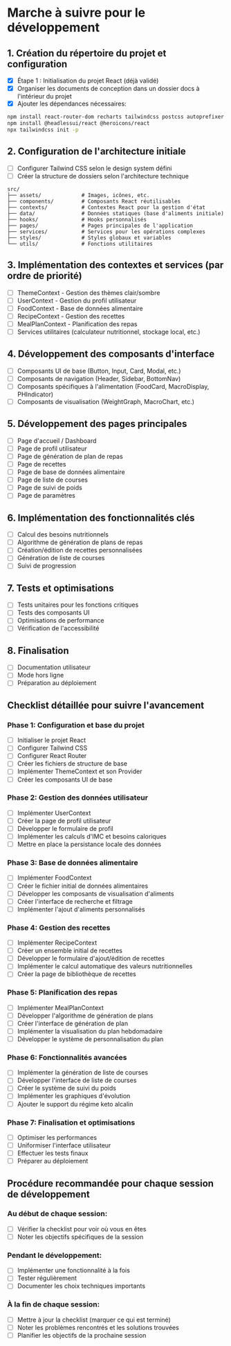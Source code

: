 # Marche à suivre pour le développement

## 1. Création du répertoire du projet et configuration

- [x] Étape 1 : Initialisation du projet React (déjà validé)
- [x] Organiser les documents de conception dans un dossier docs à l'intérieur du projet
- [x] Ajouter les dépendances nécessaires:
```bash
npm install react-router-dom recharts tailwindcss postcss autoprefixer
npm install @headlessui/react @heroicons/react
npx tailwindcss init -p
```

## 2. Configuration de l'architecture initiale

- [ ] Configurer Tailwind CSS selon le design system défini
- [ ] Créer la structure de dossiers selon l'architecture technique
```
src/
├── assets/             # Images, icônes, etc.
├── components/         # Composants React réutilisables
├── contexts/           # Contextes React pour la gestion d'état
├── data/               # Données statiques (base d'aliments initiale)
├── hooks/              # Hooks personnalisés
├── pages/              # Pages principales de l'application
├── services/           # Services pour les opérations complexes
├── styles/             # Styles globaux et variables
└── utils/              # Fonctions utilitaires
```

## 3. Implémentation des contextes et services (par ordre de priorité)

- [ ] ThemeContext - Gestion des thèmes clair/sombre
- [ ] UserContext - Gestion du profil utilisateur
- [ ] FoodContext - Base de données alimentaire
- [ ] RecipeContext - Gestion des recettes
- [ ] MealPlanContext - Planification des repas
- [ ] Services utilitaires (calculateur nutritionnel, stockage local, etc.)

## 4. Développement des composants d'interface

- [ ] Composants UI de base (Button, Input, Card, Modal, etc.)
- [ ] Composants de navigation (Header, Sidebar, BottomNav)
- [ ] Composants spécifiques à l'alimentation (FoodCard, MacroDisplay, PHIndicator)
- [ ] Composants de visualisation (WeightGraph, MacroChart, etc.)

## 5. Développement des pages principales

- [ ] Page d'accueil / Dashboard
- [ ] Page de profil utilisateur
- [ ] Page de génération de plan de repas
- [ ] Page de recettes
- [ ] Page de base de données alimentaire
- [ ] Page de liste de courses
- [ ] Page de suivi de poids
- [ ] Page de paramètres

## 6. Implémentation des fonctionnalités clés

- [ ] Calcul des besoins nutritionnels
- [ ] Algorithme de génération de plans de repas
- [ ] Création/édition de recettes personnalisées
- [ ] Génération de liste de courses
- [ ] Suivi de progression

## 7. Tests et optimisations

- [ ] Tests unitaires pour les fonctions critiques
- [ ] Tests des composants UI
- [ ] Optimisations de performance
- [ ] Vérification de l'accessibilité

## 8. Finalisation

- [ ] Documentation utilisateur
- [ ] Mode hors ligne
- [ ] Préparation au déploiement

## Checklist détaillée pour suivre l'avancement

### Phase 1: Configuration et base du projet

- [ ] Initialiser le projet React
- [ ] Configurer Tailwind CSS
- [ ] Configurer React Router
- [ ] Créer les fichiers de structure de base
- [ ] Implémenter ThemeContext et son Provider
- [ ] Créer les composants UI de base

### Phase 2: Gestion des données utilisateur

- [ ] Implémenter UserContext
- [ ] Créer la page de profil utilisateur
- [ ] Développer le formulaire de profil
- [ ] Implémenter les calculs d'IMC et besoins caloriques
- [ ] Mettre en place la persistance locale des données

### Phase 3: Base de données alimentaire

- [ ] Implémenter FoodContext
- [ ] Créer le fichier initial de données alimentaires
- [ ] Développer les composants de visualisation d'aliments
- [ ] Créer l'interface de recherche et filtrage
- [ ] Implémenter l'ajout d'aliments personnalisés

### Phase 4: Gestion des recettes

- [ ] Implémenter RecipeContext
- [ ] Créer un ensemble initial de recettes
- [ ] Développer le formulaire d'ajout/édition de recettes
- [ ] Implémenter le calcul automatique des valeurs nutritionnelles
- [ ] Créer la page de bibliothèque de recettes

### Phase 5: Planification des repas

- [ ] Implémenter MealPlanContext
- [ ] Développer l'algorithme de génération de plans
- [ ] Créer l'interface de génération de plan
- [ ] Implémenter la visualisation du plan hebdomadaire
- [ ] Développer le système de personnalisation du plan

### Phase 6: Fonctionnalités avancées

- [ ] Implémenter la génération de liste de courses
- [ ] Développer l'interface de liste de courses
- [ ] Créer le système de suivi du poids
- [ ] Implémenter les graphiques d'évolution
- [ ] Ajouter le support du régime keto alcalin

### Phase 7: Finalisation et optimisations

- [ ] Optimiser les performances
- [ ] Uniformiser l'interface utilisateur
- [ ] Effectuer les tests finaux
- [ ] Préparer au déploiement

## Procédure recommandée pour chaque session de développement

### Au début de chaque session:

- [ ] Vérifier la checklist pour voir où vous en êtes
- [ ] Noter les objectifs spécifiques de la session

### Pendant le développement:

- [ ] Implémenter une fonctionnalité à la fois
- [ ] Tester régulièrement
- [ ] Documenter les choix techniques importants

### À la fin de chaque session:

- [ ] Mettre à jour la checklist (marquer ce qui est terminé)
- [ ] Noter les problèmes rencontrés et les solutions trouvées
- [ ] Planifier les objectifs de la prochaine session